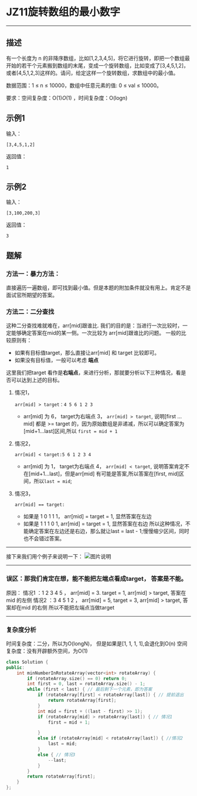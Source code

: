 # JZ11旋转数组的最小数字

---

## 描述

有一个长度为 n 的非降序数组，比如[1,2,3,4,5]，将它进行旋转，即把一个数组最开始的若干个元素搬到数组的末尾，变成一个旋转数组，比如变成了[3,4,5,1,2]，或者[4,5,1,2,3]这样的。请问，给定这样一个旋转数组，求数组中的最小值。

数据范围：1 $\le$ n $\le$ 10000，数组中任意元素的值: 0 $\le$ val $\le$ 10000。

要求：空间复杂度：O(1)*O*(1) ，时间复杂度：O(logn)

## 示例1

输入：

```
[3,4,5,1,2]
```

返回值：

```
1
```

## 示例2

输入：

```
[3,100,200,3]
```

返回值：

```
3
```





## 题解

### 方法一：暴力方法：

直接遍历一遍数组，即可找到最小值。但是本题的附加条件就没有用上。肯定不是面试官所期望的答案。

### 方法二：二分查找

这种二分查找难就难在，arr[mid]跟谁比.
我们的目的是：当进行一次比较时，一定能够确定答案在mid的某一侧。一次比较为 arr[mid]跟谁比的问题。
一般的比较原则有：

- 如果有目标值target，那么直接让arr[mid] 和 target 比较即可。
- 如果没有目标值，一般可以考虑 **端点**

这里我们把target 看作是**右端点**，来进行分析，那就要分析以下三种情况，看是否可以达到上述的目标。

1. 情况1，

   ```
   arr[mid] > target：4 5 6 1 2 3
   ```

   - arr[mid] 为 6， target为右端点 3， `arr[mid] > target`, 说明[first ... mid] 都是 >= target 的，因为原始数组是非递减，所以可以确定答案为 [mid+1...last]区间,所以 `first = mid + 1`

2. 情况2，

   ```
   arr[mid] < target:5 6 1 2 3 4
   ```

   - arr[mid] 为 1， target为右端点 4， `arr[mid] < target`, 说明答案肯定不在[mid+1...last]，但是arr[mid] 有可能是答案,所以答案在[first, mid]区间，所以`last = mid`;

3. 情况3，

   ```
   arr[mid] == target:
   ```

   - 如果是 1 0 1 1 1， arr[mid] = target = 1, 显然答案在左边
   - 如果是 1 1 1 0 1, arr[mid] = target = 1, 显然答案在右边
     所以这种情况，不能确定答案在左边还是右边，那么就让last = last - 1;慢慢缩少区间，同时也不会错过答案。

------

接下来我们用个例子来说明一下：
![图片说明](https://uploadfiles.nowcoder.com/images/20200410/284295_1586505527388_8AA57A8D7696C64D17CA60F8FF0144D4)

------

### 误区：那我们肯定在想，能不能把左端点看成target， 答案是不能。

原因：
情况1 ：1 2 3 4 5 ， arr[mid] = 3. target = 1, arr[mid] > target, 答案在mid 的左侧
情况2 ：3 4 5 1 2 ， arr[mid] = 5, target = 3, arr[mid] > target, 答案却在mid 的右侧
所以不能把左端点当做target

------

### 复杂度分析

时间复杂度：二分，所以为O(longN)， 但是如果是[1, 1, 1, 1],会退化到O(n)
空间复杂度：没有开辟额外空间，为O(1)

```cpp
class Solution {
public:
    int minNumberInRotateArray(vector<int> rotateArray) {
        if (rotateArray.size() == 0) return 0;
        int first = 0, last = rotateArray.size() - 1;
        while (first < last) { // 最后剩下一个元素，即为答案
            if (rotateArray[first] < rotateArray[last]) { // 提前退出
                return rotateArray[first];
            }
            int mid = first + ((last - first) >> 1);
            if (rotateArray[mid] > rotateArray[last]) { // 情况1
                first = mid + 1;

            }
            else if (rotateArray[mid] < rotateArray[last]) { //情况2
                last = mid;
            }
            else { // 情况3
                --last;
            }
        }
        return rotateArray[first];
    }
};
```

